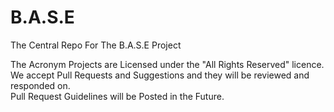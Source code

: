 # B.A.S.E
The Central Repo For The B.A.S.E Project

The Acronym Projects are Licensed under the "All Rights Reserved" licence.  
We accept Pull Requests and Suggestions and they will be reviewed and responded on.  
Pull Request Guidelines will be Posted in the Future. 
